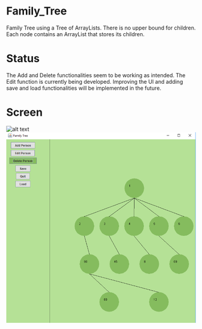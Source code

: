 # Family_Tree
Family Tree using a Tree of ArrayLists. There is no upper bound for children. Each node contains an ArrayList that stores its children. 

# Status
The Add and Delete functionalities seem to be working as intended. The Edit function is currently being developed. Improving the UI and adding save and load functionalities will be implemented in the future. 

# Screen
![alt text](tree1.png "Sample family tree")
![alt text](tree2.png "Sample family tree 2")

